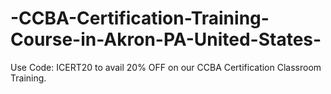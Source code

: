 # -CCBA-Certification-Training-Course-in-Akron-PA-United-States-
Use Code: ICERT20 to avail 20% OFF on our CCBA Certification Classroom Training.
